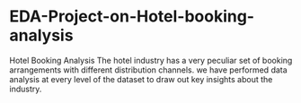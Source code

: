 # EDA-Project-on-Hotel-booking-analysis
Hotel Booking Analysis
The hotel industry has a very peculiar set of booking arrangements with different distribution channels. we have performed data analysis at every level of the dataset to draw out key insights about the industry.
